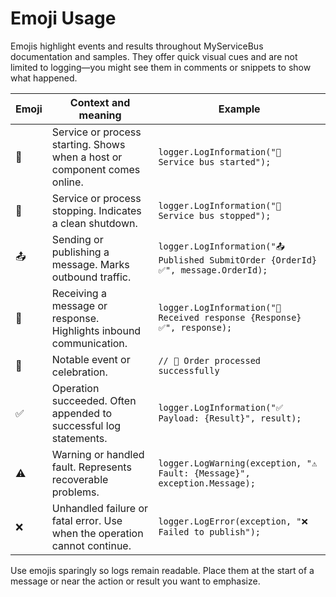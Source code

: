 # Emoji Usage

Emojis highlight events and results throughout MyServiceBus documentation and samples. They offer quick visual cues and are not limited to logging—you might see them in comments or snippets to show what happened.

| Emoji | Context and meaning | Example |
|-------|--------------------|---------|
| 🚀 | Service or process starting. Shows when a host or component comes online. | `logger.LogInformation("🚀 Service bus started");` |
| 🛑 | Service or process stopping. Indicates a clean shutdown. | `logger.LogInformation("🛑 Service bus stopped");` |
| 📤 | Sending or publishing a message. Marks outbound traffic. | `logger.LogInformation("📤 Published SubmitOrder {OrderId} ✅", message.OrderId);` |
| 📨 | Receiving a message or response. Highlights inbound communication. | `logger.LogInformation("📨 Received response {Response} ✅", response);` |
| 🎉 | Notable event or celebration. | `// 🎉 Order processed successfully` |
| ✅ | Operation succeeded. Often appended to successful log statements. | `logger.LogInformation("✅ Payload: {Result}", result);` |
| ⚠️ | Warning or handled fault. Represents recoverable problems. | `logger.LogWarning(exception, "⚠️ Fault: {Message}", exception.Message);` |
| ❌ | Unhandled failure or fatal error. Use when the operation cannot continue. | `logger.LogError(exception, "❌ Failed to publish");` |

Use emojis sparingly so logs remain readable. Place them at the start of a message or near the action or result you want to emphasize.
